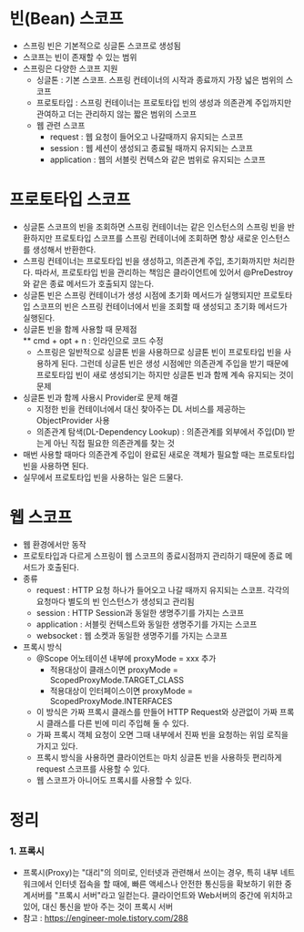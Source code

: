
# 빈(Bean) 스코프
- 스프링 빈은 기본적으로 싱글톤 스코프로 생성됨
- 스코프는 빈이 존재할 수 있는 범위
- 스프링은 다양한 스코프 지원
    - 싱글톤 : 기본 스코프. 스프링 컨테이너의 시작과 종료까지 가장 넓은 범위의 스코프
    - 프로토타입 : 스프링 컨테이너는 프로토타입 빈의 생성과 의존관계 주입까지만 관여하고 더는 관리하지 않는 짧은 범위의 스코프
    - 웹 관련 스코프
        - request : 웹 요청이 들어오고 나갈때까지 유지되는 스코프
        - session : 웹 세션이 생성되고 종료될 때까지 유지되는 스코프
        - application : 웹의 서블릿 컨텍스와 같은 범위로 유지되는 스코프

# 프로토타입 스코프
- 싱글톤 스코프의 빈을 조회하면 스프링 컨테이너는 같은 인스턴스의 스프링 빈을 반환하지만 프로토타입 스코프를 스프링 컨테이너에 조회하면 항상 새로운 인스턴스를 생성해서 반환한다.
- 스프링 컨테이너는 프로토타입 빈을 생성하고, 의존관계 주입, 초기화까지만 처리한다. 따라서, 프로토타입 빈을 관리하는 책임은 클라이언트에 있어서 @PreDestroy 와 같은 종료 메서드가 호출되지 않는다.
- 싱글톤 빈은 스프링 컨테이너가 생성 시점에 초기화 메서드가 실행되지만 프로토타입 스코프의 빈은 스프링 컨테이너에서 빈을 조회할 때 생성되고 초기화 메서드가 실행된다.
- 싱글톤 빈을 함께 사용할 때 문제점 <br>
    ** cmd + opt + n : 인라인으로 코드 수정
    - 스프링은 일반적으로 싱글톤 빈을 사용하므로 싱글톤 빈이 프로토타입 빈을 사용하게 된다. 그런데 싱글톤 빈은 생성 시점에만 의존관계 주입을 받기 때문에 프로토타입 빈이 새로 생성되기는 하지만 싱글톤 빈과 함께 계속 유지되는 것이 문제
- 싱글톤 빈과 함께 사용시 Provider로 문제 해결
    - 지정한 빈을 컨테이너에서 대신 찾아주는 DL 서비스를 제공하는 ObjectProvider 사용
    - 의존관계 탐색(DL-Dependency Lookup) : 의존관계를 외부에서 주입(DI) 받는게 아닌 직접 필요한 의존관계를 찾는 것
- 매번 사용할 때마다 의존관계 주입이 완료된 새로운 객체가 필요할 때는 프로토타입 빈을 사용하면 된다.
- 실무에서 프로토타입 빈을 사용하는 일은 드물다.

# 웹 스코프
- 웹 환경에서만 동작
- 프로토타입과 다르게 스프링이 웹 스코프의 종료시점까지 관리하기 때문에 종료 메서드가 호출된다.
- 종류
    - request : HTTP 요청 하나가 들어오고 나갈 때까지 유지되는 스코프. 각각의 요청마다 별도의 빈 인스턴스가 생성되고 관리됨
    - session : HTTP Session과 동일한 생명주기를 가지는 스코프
    - application : 서블릿 컨텍스트와 동일한 생명주기를 가지는 스코프
    - websocket : 웹 소켓과 동일한 생명주기를 가지는 스코프
- 프록시 방식
    - @Scope 어노테이션 내부에 proxyMode = xxx 추가
        - 적용대상이 클래스이면 proxyMode = ScopedProxyMode.TARGET_CLASS
        - 적용대상이 인터페이스이면 proxyMode = ScopedProxyMode.INTERFACES
    - 이 방식은 가짜 프록시 클래스를 만들어 HTTP Request와 상관없이 가짜 프록시 클래스를 다른 빈에 미리 주입해 둘 수 있다. 
    - 가짜 프록시 객체 요청이 오면 그때 내부에서 진짜 빈을 요청하는 위임 로직을 가지고 있다.
    - 프록시 방식을 사용하면 클라이언트는 마치 싱글톤 빈을 사용하듯 편리하게 request 스코프를 사용할 수 있다.
    - 웹 스코프가 아니어도 프록시를 사용할 수 있다.     



# 정리

### 1. 프록시

- 프록시(Proxy)는 "대리"의 의미로, 인터넷과 관련해서 쓰이는 경우, 특히 내부 네트워크에서 인터넷 접속을 할 때에, 빠른 액세스나 안전한 통신등을 확보하기 위한 중계서버를 "프록시 서버"라고 일컫는다. 클라이언트와 Web서버의 중간에 위치하고 있어, 대신 통신을 받아 주는 것이 프록시 서버
- 참고 : https://engineer-mole.tistory.com/288